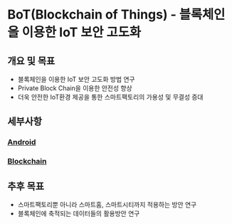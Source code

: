 # BoT(Blockchain of Things) - 블록체인을 이용한 IoT 보안 고도화

## 개요 및 목표
- 블록체인을 이용한 IoT 보안 고도화 방법 연구
- Private Block Chain을 이용한 안전성 향상
- 더욱 안전한 IoT환경 제공을 통한 스마트팩토리의 가용성 및 무결성 증대

## 세부사항
### [Android](Android/README.md)
### [Blockchain](BoT_BE/README.md)

## 추후 목표
- 스마트팩토리뿐 아니라 스마트홈, 스마트시티까지 적용하는 방안 연구
- 블록체인에 축적되는 데이터들의 활용방안 연구
